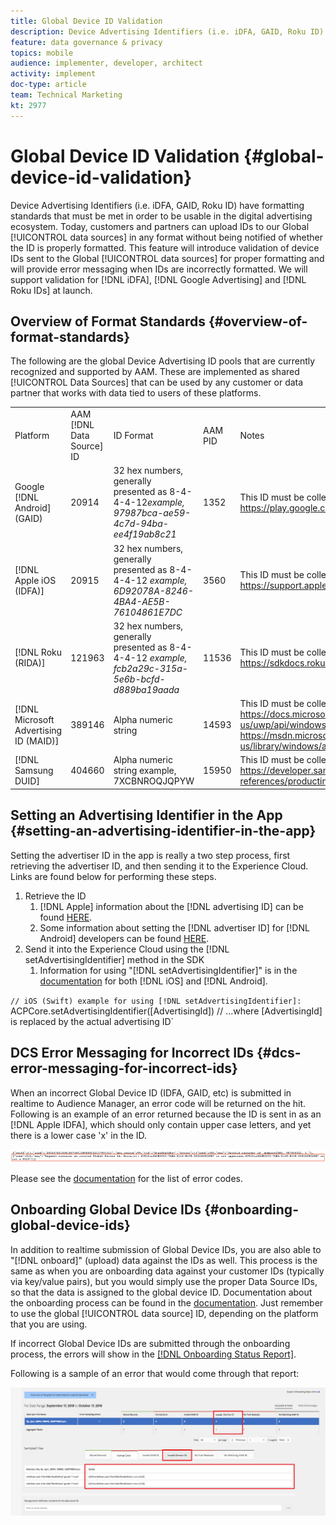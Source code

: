 ```yaml
---
title: Global Device ID Validation
description: Device Advertising Identifiers (i.e. iDFA, GAID, Roku ID) have formatting standards that must be met in order to be usable in the digital advertising ecosystem. Today, customers and partners can upload IDs to our Global data sources in any format without being notified of whether the ID is properly formatted. This feature will introduce validation of device IDs sent to the Global data sources for proper formatting and will provided error messaging when IDs are incorrectly formatted. We will support validation for iDFA, Google Advertising and Roku IDs at launch.
feature: data governance & privacy
topics: mobile
audience: implementer, developer, architect
activity: implement
doc-type: article
team: Technical Marketing
kt: 2977
---
```


# Global Device ID Validation {#global-device-id-validation}

Device Advertising Identifiers (i.e. iDFA, GAID, Roku ID) have formatting standards that must be met in order to be usable in the digital advertising ecosystem. Today, customers and partners can upload IDs to our Global [!UICONTROL data sources] in any format without being notified of whether the ID is properly formatted. This feature will introduce validation of device IDs sent to the Global [!UICONTROL data sources] for proper formatting and will provide error messaging when IDs are incorrectly formatted. We will support validation for [!DNL iDFA], [!DNL Google Advertising] and [!DNL Roku IDs] at launch.

## Overview of Format Standards {#overview-of-format-standards}

The following are the global Device Advertising ID pools that are currently recognized and supported by AAM. These are implemented as shared [!UICONTROL Data Sources] that can be used by any customer or data partner that works with data tied to users of these platforms.

<table>
  <tr>
   <td>Platform </td>
   <td>AAM [!DNL Data Source] ID </td>
   <td>ID Format </td>
   <td>AAM PID </td>
   <td>Notes </td>
  </tr>
  <tr>
   <td>Google [!DNL Android] (GAID)</td>
   <td>20914</td>
   <td>32 hex numbers, generally presented as 8-4-4-4-12<em>example, 97987bca-ae59-4c7d-94ba-ee4f19ab8c21<br /> </em> </td>
   <td>1352</td>
   <td>This ID must be collected in a raw/unhashed/unaltered form Reference - <a href="https://play.google.com/about/monetization-ads/ads/ad-id/">https://play.google.com/about/monetization-ads/ads/ad-id/</a></td>
  </tr>
  <tr>
   <td>[!DNL Apple iOS (IDFA)]</td>
   <td>20915</td>
   <td>32 hex numbers, generally presented as 8-4-4-4-12 <em>example, 6D92078A-8246-4BA4-AE5B-76104861E7DC<br /> </em> </td>
   <td>3560</td>
   <td>This ID must be collected in a raw/unhashed/unaltered form Reference - <a href="https://support.apple.com/en-us/HT205223">https://support.apple.com/en-us/HT205223</a></td>
  </tr>
  <tr>
   <td>[!DNL Roku (RIDA)]</td>
   <td>121963</td>
   <td>32 hex numbers, generally presented as 8-4-4-4-12 <em>example,</em> <em>fcb2a29c-315a-5e6b-bcfd-d889ba19aada</em></td>
   <td>11536</td>
   <td>This ID must be collected in a raw/unhashed/unaltered form Reference - <a href="https://sdkdocs.roku.com/display/sdkdoc/Roku+Advertising+Framework">https://sdkdocs.roku.com/display/sdkdoc/Roku+Advertising+Framework</a> </td>
  </tr>
  <tr>
   <td>[!DNL Microsoft Advertising ID (MAID)]</td>
   <td>389146</td>
   <td>Alpha numeric string</td>
   <td>14593</td>
   <td>This ID must be collected in a raw/unhashed/unaltered form Reference - <a href="https://docs.microsoft.com/en-us/uwp/api/windows.system.userprofile.advertisingmanager.advertisingid">https://docs.microsoft.com/en-us/uwp/api/windows.system.userprofile.advertisingmanager.advertisingid</a><br/><a href="https://msdn.microsoft.com/en-us/library/windows/apps/windows.system.userprofile.advertisingmanager.advertisingid.aspx">https://msdn.microsoft.com/en-us/library/windows/apps/windows.system.userprofile.advertisingmanager.advertisingid.aspx</a></td>
  </tr>
  <tr>
   <td>[!DNL Samsung DUID]</td>
   <td>404660</td>
   <td>Alpha numeric string example, 7XCBNROQJQPYW</td>
   <td>15950</td>
   <td>This ID must be collected in a raw/unhashed/unaltered form Reference - <a href="https://developer.samsung.com/tv/develop/api-references/samsung-product-api-references/productinfo-api">https://developer.samsung.com/tv/develop/api-references/samsung-product-api-references/productinfo-api</a> </td>
  </tr>
</table>

## Setting an Advertising Identifier in the App {#setting-an-advertising-identifier-in-the-app}

Setting the advertiser ID in the app is really a two step process, first retrieving the advertiser ID, and then sending it to the Experience Cloud. Links are found below for performing these steps.

1. Retrieve the ID
    1. [!DNL Apple] information about the [!DNL advertising ID] can be found [HERE](https://developer.apple.com/documentation/adsupport/asidentifiermanager).
    1. Some information about setting the [!DNL advertiser ID] for [!DNL Android] developers can be found [HERE](http://www.androiddocs.com/google/play-services/id.html).
1. Send it into the Experience Cloud using the [!DNL setAdvertisingIdentifier] method in the SDK
    1. Information for using "[!DNL setAdvertisingIdentifier]" is in the [documentation](https://aep-sdks.gitbook.io/docs/using-mobile-extensions/mobile-core/identity/identity-api-reference#set-an-advertising-identifier) for both [!DNL iOS] and [!DNL Android].

`// iOS (Swift) example for using [!DNL setAdvertisingIdentifier]:
`ACPCore.setAdvertisingIdentifier([AdvertisingId]) // ...where [AdvertisingId] is replaced by the actual advertising ID`

## DCS Error Messaging for Incorrect IDs  {#dcs-error-messaging-for-incorrect-ids}

When an incorrect Global Device ID (IDFA, GAID, etc) is submitted in realtime to Audience Manager, an error code will be returned on the hit. Following is an example of an error returned because the ID is sent in as an [!DNL Apple IDFA], which should only contain upper case letters, and yet there is a lower case 'x' in the ID.

![error image](assets/image_4_.png)

Please see the [documentation](https://marketing.adobe.com/resources/help/en_US/aam/dcs_error_codes.html) for the list of error codes.

## Onboarding Global Device IDs {#onboarding-global-device-ids}

In addition to realtime submission of Global Device IDs, you are also able to "[!DNL onboard]" (upload) data against the IDs as well. This process is the same as when you are onboarding data against your customer IDs (typically via key/value pairs), but you would simply use the proper Data Source IDs, so that the data is assigned to the global device ID. Documentation about the onboarding process can be found in the [documentation](https://marketing.adobe.com/resources/help/en_US/aam/c_inbound_async_intro.html). Just remember to use the global [!UICONTROL data source] ID, depending on the platform that you are using.

If incorrect Global Device IDs are submitted through the onboarding process, the errors will show in the [[!DNL Onboarding Status Report]](https://marketing.adobe.com/resources/help/en_US/aam/onboarding-status-report.html).

Following is a sample of an error that would come through that report:

![error image](assets/image_5_.png)